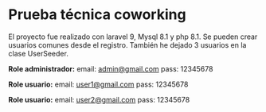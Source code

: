 # Prueba técnica coworking

El proyecto fue realizado con laravel 9, Mysql 8.1 y php 8.1.
Se pueden crear usuarios comunes desde el registro.
También he dejado 3 usuarios en la clase UserSeeder.

**Role administrador:**
email: admin@gmail.com
pass: 12345678

**Role usuario:**
email: user1@gmail.com
pass: 12345678

**Role usuario:**
email: user2@gmail.com
pass: 12345678